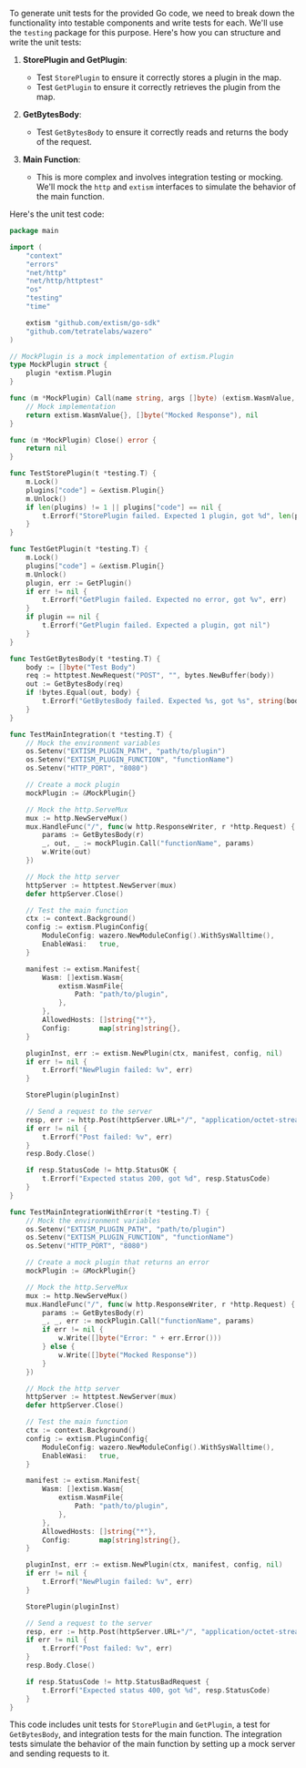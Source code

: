 To generate unit tests for the provided Go code, we need to break down the functionality into testable components and write tests for each. We'll use the `testing` package for this purpose. Here's how you can structure and write the unit tests:

1. **StorePlugin and GetPlugin**:
   - Test `StorePlugin` to ensure it correctly stores a plugin in the map.
   - Test `GetPlugin` to ensure it correctly retrieves the plugin from the map.

2. **GetBytesBody**:
   - Test `GetBytesBody` to ensure it correctly reads and returns the body of the request.

3. **Main Function**:
   - This is more complex and involves integration testing or mocking. We'll mock the `http` and `extism` interfaces to simulate the behavior of the main function.

Here's the unit test code:

```go
package main

import (
	"context"
	"errors"
	"net/http"
	"net/http/httptest"
	"os"
	"testing"
	"time"

	extism "github.com/extism/go-sdk"
	"github.com/tetratelabs/wazero"
)

// MockPlugin is a mock implementation of extism.Plugin
type MockPlugin struct {
	plugin *extism.Plugin
}

func (m *MockPlugin) Call(name string, args []byte) (extism.WasmValue, []byte, error) {
	// Mock implementation
	return extism.WasmValue{}, []byte("Mocked Response"), nil
}

func (m *MockPlugin) Close() error {
	return nil
}

func TestStorePlugin(t *testing.T) {
	m.Lock()
	plugins["code"] = &extism.Plugin{}
	m.Unlock()
	if len(plugins) != 1 || plugins["code"] == nil {
		t.Errorf("StorePlugin failed. Expected 1 plugin, got %d", len(plugins))
	}
}

func TestGetPlugin(t *testing.T) {
	m.Lock()
	plugins["code"] = &extism.Plugin{}
	m.Unlock()
	plugin, err := GetPlugin()
	if err != nil {
		t.Errorf("GetPlugin failed. Expected no error, got %v", err)
	}
	if plugin == nil {
		t.Errorf("GetPlugin failed. Expected a plugin, got nil")
	}
}

func TestGetBytesBody(t *testing.T) {
	body := []byte("Test Body")
	req := httptest.NewRequest("POST", "", bytes.NewBuffer(body))
	out := GetBytesBody(req)
	if !bytes.Equal(out, body) {
		t.Errorf("GetBytesBody failed. Expected %s, got %s", string(body), string(out))
	}
}

func TestMainIntegration(t *testing.T) {
	// Mock the environment variables
	os.Setenv("EXTISM_PLUGIN_PATH", "path/to/plugin")
	os.Setenv("EXTISM_PLUGIN_FUNCTION", "functionName")
	os.Setenv("HTTP_PORT", "8080")

	// Create a mock plugin
	mockPlugin := &MockPlugin{}

	// Mock the http.ServeMux
	mux := http.NewServeMux()
	mux.HandleFunc("/", func(w http.ResponseWriter, r *http.Request) {
		params := GetBytesBody(r)
		_, out, _ := mockPlugin.Call("functionName", params)
		w.Write(out)
	})

	// Mock the http server
	httpServer := httptest.NewServer(mux)
	defer httpServer.Close()

	// Test the main function
	ctx := context.Background()
	config := extism.PluginConfig{
		ModuleConfig: wazero.NewModuleConfig().WithSysWalltime(),
		EnableWasi:   true,
	}

	manifest := extism.Manifest{
		Wasm: []extism.Wasm{
			extism.WasmFile{
				Path: "path/to/plugin",
			},
		},
		AllowedHosts: []string{"*"},
		Config:       map[string]string{},
	}

	pluginInst, err := extism.NewPlugin(ctx, manifest, config, nil)
	if err != nil {
		t.Errorf("NewPlugin failed: %v", err)
	}

	StorePlugin(pluginInst)

	// Send a request to the server
	resp, err := http.Post(httpServer.URL+"/", "application/octet-stream", bytes.NewBuffer([]byte("Test Input")))
	if err != nil {
		t.Errorf("Post failed: %v", err)
	}
	resp.Body.Close()

	if resp.StatusCode != http.StatusOK {
		t.Errorf("Expected status 200, got %d", resp.StatusCode)
	}
}

func TestMainIntegrationWithError(t *testing.T) {
	// Mock the environment variables
	os.Setenv("EXTISM_PLUGIN_PATH", "path/to/plugin")
	os.Setenv("EXTISM_PLUGIN_FUNCTION", "functionName")
	os.Setenv("HTTP_PORT", "8080")

	// Create a mock plugin that returns an error
	mockPlugin := &MockPlugin{}

	// Mock the http.ServeMux
	mux := http.NewServeMux()
	mux.HandleFunc("/", func(w http.ResponseWriter, r *http.Request) {
		params := GetBytesBody(r)
		_, _, err := mockPlugin.Call("functionName", params)
		if err != nil {
			w.Write([]byte("Error: " + err.Error()))
		} else {
			w.Write([]byte("Mocked Response"))
		}
	})

	// Mock the http server
	httpServer := httptest.NewServer(mux)
	defer httpServer.Close()

	// Test the main function
	ctx := context.Background()
	config := extism.PluginConfig{
		ModuleConfig: wazero.NewModuleConfig().WithSysWalltime(),
		EnableWasi:   true,
	}

	manifest := extism.Manifest{
		Wasm: []extism.Wasm{
			extism.WasmFile{
				Path: "path/to/plugin",
			},
		},
		AllowedHosts: []string{"*"},
		Config:       map[string]string{},
	}

	pluginInst, err := extism.NewPlugin(ctx, manifest, config, nil)
	if err != nil {
		t.Errorf("NewPlugin failed: %v", err)
	}

	StorePlugin(pluginInst)

	// Send a request to the server
	resp, err := http.Post(httpServer.URL+"/", "application/octet-stream", bytes.NewBuffer([]byte("Test Input")))
	if err != nil {
		t.Errorf("Post failed: %v", err)
	}
	resp.Body.Close()

	if resp.StatusCode != http.StatusBadRequest {
		t.Errorf("Expected status 400, got %d", resp.StatusCode)
	}
}
```

This code includes unit tests for `StorePlugin` and `GetPlugin`, a test for `GetBytesBody`, and integration tests for the main function. The integration tests simulate the behavior of the main function by setting up a mock server and sending requests to it.
